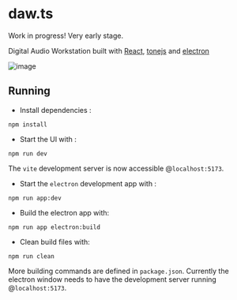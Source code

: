# daw.ts

Work in progress! Very early stage.

Digital Audio Workstation built with [React](https://react.dev/), [tonejs](https://tonejs.github.io/) and [electron](https://www.electronjs.org/)

![image](https://github.com/user-attachments/assets/03d8e66c-9163-40be-8be3-27579c89858c)

## Running
- Install dependencies :
```commandline
npm install
```
- Start the UI with :
```commandline
npm run dev
```
The `vite` development server is now accessible @`localhost:5173`.

- Start the `electron` development app with :
```commandline
npm run app:dev
```
- Build the electron app with:
```commandline
npm run app electron:build
```
- Clean build files with:
```commandline
npm run clean
```

More building commands are defined in `package.json`.
Currently the electron window needs to have the development server running @`localhost:5173`.
